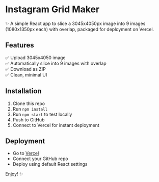 # Instagram Grid Maker

✨ A simple React app to slice a 3045x4050px image into 9 images (1080x1350px each) with overlap, packaged for deployment on Vercel.

## Features
✅ Upload 3045x4050 image  
✅ Automatically slice into 9 images with overlap  
✅ Download as ZIP  
✅ Clean, minimal UI

## Installation

1. Clone this repo
2. Run `npm install`
3. Run `npm start` to test locally
4. Push to GitHub
5. Connect to Vercel for instant deployment

## Deployment

- Go to [Vercel](https://vercel.com)
- Connect your GitHub repo
- Deploy using default React settings

Enjoy! ✨
